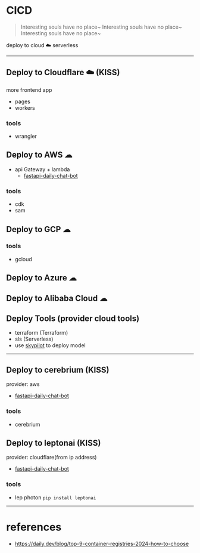 # CICD

> Interesting souls have no place~
> Interesting souls have no place~
> Interesting souls have no place~

deploy to cloud ☁️ serverless 

---
## Deploy to Cloudflare ☁️ (KISS)
more frontend app
- pages
- workers
### tools
- wrangler

## Deploy to AWS ☁
- api Gateway + lambda
  - [fastapi-daily-chat-bot](https://github.com/ai-bot-pro/chat-bot/tree/feat/deploy/deploy/aws/fastapi-daily-chat-bot)
### tools
- cdk
- sam

## Deploy to GCP ☁
### tools
- gcloud

## Deploy to Azure ☁

## Deploy to Alibaba Cloud ☁

## Deploy Tools (provider cloud tools)
- terraform (Terraform)
- sls (Serverless)
- use [skypilot](https://skypilot.readthedocs.io/en/latest/docs/index.html) to deploy model

---

## Deploy to cerebrium (KISS)
provider: aws
- [fastapi-daily-chat-bot](https://github.com/ai-bot-pro/achatbot/tree/main/deploy/cerebrium/fastapi-daily-chat-bot)
### tools
- cerebrium

## Deploy to leptonai (KISS)
provider: cloudflare(from ip address)
- [fastapi-daily-chat-bot](https://github.com/ai-bot-pro/achatbot/tree/main/deploy/leptonai/fastapi-daily-chat-bot)

### tools
- lep photon `pip install leptonai`
---


# references
- https://daily.dev/blog/top-9-container-registries-2024-how-to-choose